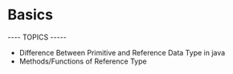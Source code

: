 # Basics
---- TOPICS -----
- Difference Between Primitive and Reference Data Type in java
- Methods/Functions of Reference Type 
